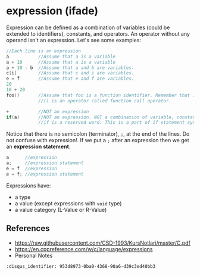 # expression (ifade)

Expression can be defined as a combination of variables (could be extended to
identifiers), constants, and operators. An operator without any operand isn't an
expression. Let's see some examples:

```c
//Each line is an expression
a           //Assume that a is a variable
a + 10      //Assume that a is a variable
a + 10 - b  //Assume that a and b are variables.
c[i]        //Assume that c and i are variables.
e = f       //Assume that e and f are variables.
20
10 + 20
foo()       //Assume that foo is a function identifier. Remember that in this context
            //() is an operator called function call operator.

+           //NOT an expression
if(a)       //NOT an expression. NOT a combination of variable, constant, operator.
            //if is a reserved word. This is a part of if statement syntax.
```

Notice that there is no semicolon (terminator), `;`, at the end of the lines. Do
not confuse [](statement.md) with expression!. If we put a `;` after an
expression then we get an **expression statement**.

```c
a      //expression
a;     //expression statement
e = f  //expression
e = f; //expression statement
```

Expressions have:

- a type
- a value (except expressions with `void` type)
- a value category (L-Value or R-Value)

## References

- <https://raw.githubusercontent.com/CSD-1993/KursNotlari/master/C.pdf>
- <https://en.cppreference.com/w/c/language/expressions>
- Personal Notes

```{disqus}
:disqus_identifier: 953d8973-0ba0-4368-90a6-d39c3ed40bb3
```

